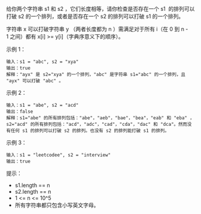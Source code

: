 给你两个字符串 s1 和 s2 ，它们长度相等，请你检查是否存在一个 s1  的排列可以打破 s2 的一个排列，或者是否存在一个 s2 的排列可以打破 s1 的一个排列。

字符串 x 可以打破字符串 y （两者长度都为 n ）需满足对于所有 i（在 0 到 n - 1 之间）都有 x[i] >= y[i]（字典序意义下的顺序）。

示例 1：
```
输入：s1 = "abc", s2 = "xya"
输出：true
解释："ayx" 是 s2="xya" 的一个排列，"abc" 是字符串 s1="abc" 的一个排列，且 "ayx" 可以打破 "abc" 。
```
示例 2：
```
输入：s1 = "abe", s2 = "acd"
输出：false 
解释：s1="abe" 的所有排列包括："abe"，"aeb"，"bae"，"bea"，"eab" 和 "eba" ，s2="acd" 的所有排列包括："acd"，"adc"，"cad"，"cda"，"dac" 和 "dca"。然而没有任何 s1 的排列可以打破 s2 的排列。也没有 s2 的排列能打破 s1 的排列。
```
示例 3：
```
输入：s1 = "leetcodee", s2 = "interview"
输出：true
```

提示：
- s1.length == n
- s2.length == n
- 1 <= n <= 10^5
- 所有字符串都只包含小写英文字母。